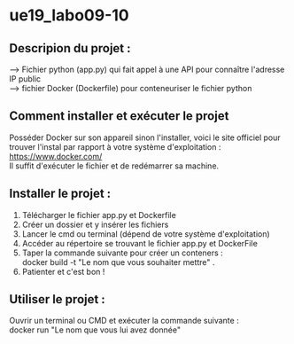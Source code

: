 # ue19_labo09-10


## Descripion du projet : 

--> Fichier python (app.py) qui fait appel à une API pour connaître l'adresse IP public                                  
--> fichier Docker (Dockerfile) pour conteneuriser le fichier python

## Comment installer et exécuter le projet

Posséder Docker sur son appareil sinon l'installer, voici le site officiel pour trouver l'instal par rapport à votre système d'exploitation : https://www.docker.com/                                                  
Il suffit d'exécuter le fichier et de redémarrer sa machine.

## Installer le projet :

1. Télécharger le fichier app.py et Dockerfile
2. Créer un dossier et y insérer les fichiers
3. Lancer le cmd ou terminal (dépend de votre système d'exploitation)
4. Accéder au répertoire se trouvant le fichier app.py et DockerFile
5. Taper la commande suivante pour créer un conteners :                                     
   docker build -t "Le nom que vous souhaiter mettre" .
6. Patienter et c'est bon !

## Utiliser le projet :

Ouvrir un terminal ou CMD et exécuter la commande suivante :                  
  docker run "Le nom que vous lui avez donnée"                                                          
